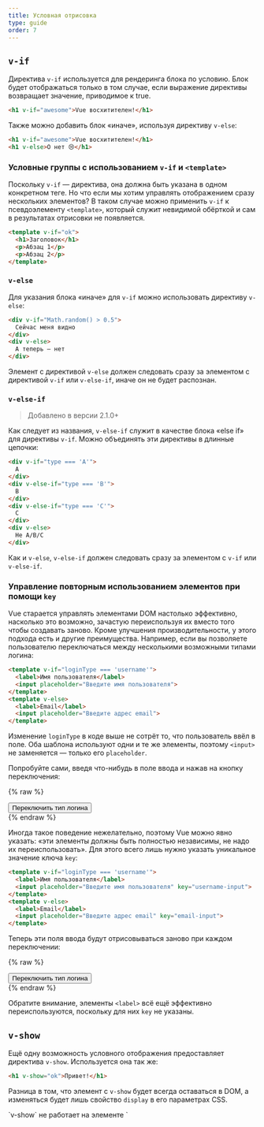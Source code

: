 ```yaml
---
title: Условная отрисовка
type: guide
order: 7
---
```


## `v-if`

Директива `v-if` используется для рендеринга блока по условию. Блок будет отображаться только в том случае, если выражение директивы возвращает значение, приводимое к true.

```html
<h1 v-if="awesome">Vue восхитителен!</h1>
```

Также можно добавить блок «иначе», используя директиву `v-else`:

```html
<h1 v-if="awesome">Vue восхитителен!</h1>
<h1 v-else>О нет 😢</h1>
```

### Условные группы с использованием `v-if` и `<template>`

Поскольку `v-if` — директива, она должна быть указана в одном конкретном теге. Но что если мы хотим управлять отображением сразу нескольких элементов? В таком случае можно применить `v-if` к псевдоэлементу `<template>`, который служит невидимой обёрткой и сам в результатах отрисовки не появляется.

```html
<template v-if="ok">
  <h1>Заголовок</h1>
  <p>Абзац 1</p>
  <p>Абзац 2</p>
</template>
```

### `v-else`

Для указания блока «иначе» для `v-if` можно использовать директиву `v-else`:

```html
<div v-if="Math.random() > 0.5">
  Сейчас меня видно
</div>
<div v-else>
  А теперь — нет
</div>
```

Элемент с директивой `v-else` должен следовать сразу за элементом с директивой `v-if` или `v-else-if`, иначе он не будет распознан.

### `v-else-if`

> Добавлено в версии 2.1.0+

Как следует из названия, `v-else-if` служит в качестве блока «else if» для директивы `v-if`. Можно объединять эти директивы в длинные цепочки:

```html
<div v-if="type === 'A'">
  A
</div>
<div v-else-if="type === 'B'">
  B
</div>
<div v-else-if="type === 'C'">
  C
</div>
<div v-else>
  Не A/B/C
</div>
```

Как и `v-else`, `v-else-if` должен следовать сразу за элементом с `v-if` или `v-else-if`.

### Управление повторным использованием элементов при помощи `key`

Vue старается управлять элементами DOM настолько эффективно, насколько это возможно, зачастую переиспользуя их вместо того чтобы создавать заново. Кроме улучшения производительности, у этого подхода есть и другие преимущества. Например, если вы позволяете пользователю переключаться между несколькими возможными типами логина:

```html
<template v-if="loginType === 'username'">
  <label>Имя пользователя</label>
  <input placeholder="Введите имя пользователя">
</template>
<template v-else>
  <label>Email</label>
  <input placeholder="Введите адрес email">
</template>
```

Изменение `loginType` в коде выше не сотрёт то, что пользователь ввёл в поле. Оба шаблона используют одни и те же элементы, поэтому `<input>` не заменяется — только его `placeholder`.

Попробуйте сами, введя что-нибудь в поле ввода и нажав на кнопку переключения:

{% raw %}
<div id="no-key-example" class="demo">
  <div>
    <template v-if="loginType === 'username'">
      <label>Имя пользователя</label>
      <input placeholder="Введите имя пользователя">
    </template>
    <template v-else>
      <label>Email</label>
      <input placeholder="Введите адрес email">
    </template>
  </div>
  <button @click="toggleLoginType">Переключить тип логина</button>
</div>
<script>
new Vue({
  el: '#no-key-example',
  data: {
    loginType: 'username'
  },
  methods: {
    toggleLoginType: function () {
      return this.loginType = this.loginType === 'username' ? 'email' : 'username'
    }
  }
})
</script>
{% endraw %}

Иногда такое поведение нежелательно, поэтому Vue можно явно указать: «эти элементы должны быть полностью независимы, не надо их переиспользовать». Для этого всего лишь нужно указать уникальное значение ключа `key`:

```html
<template v-if="loginType === 'username'">
  <label>Имя пользователя</label>
  <input placeholder="Введите имя пользователя" key="username-input">
</template>
<template v-else>
  <label>Email</label>
  <input placeholder="Введите адрес email" key="email-input">
</template>
```

Теперь эти поля ввода будут отрисовываться заново при каждом переключении:

{% raw %}
<div id="key-example" class="demo">
  <div>
    <template v-if="loginType === 'username'">
      <label>Имя пользователя</label>
      <input placeholder="Введите имя пользователя" key="username-input">
    </template>
    <template v-else>
      <label>Email</label>
      <input placeholder="Введите адрес email" key="email-input">
    </template>
  </div>
  <button @click="toggleLoginType">Переключить тип логина</button>
</div>
<script>
new Vue({
  el: '#key-example',
  data: {
    loginType: 'username'
  },
  methods: {
    toggleLoginType: function () {
      return this.loginType = this.loginType === 'username' ? 'email' : 'username'
    }
  }
})
</script>
{% endraw %}

Обратите внимание, элементы `<label>` всё ещё эффективно переиспользуются, поскольку для них `key` не указаны.

## `v-show`

Ещё одну возможность условного отображения предоставляет директива `v-show`. Используется она так же:

```html
<h1 v-show="ok">Привет!</h1>
```

Разница в том, что элемент с `v-show` будет всегда оставаться в DOM, а изменяться будет лишь свойство `display` в его параметрах CSS.

<p class="tip">`v-show` не работает на элементе `<template>` и не работает с `v-else`.</p>

## `v-if` в сравнении с `v-show`

`v-if` производит «настоящую» условную отрисовку, удостоверяясь что подписчики событий и дочерние компоненты внутри блока должным образом уничтожаются и воссоздаются при изменении истинности управляющего условия.

`v-if` **ленивый**: если условие ложно на момент первоначальной отрисовки, он не произведёт никаких действий — условный блок не будет отображён, пока условие не станет истинным.

`v-show`, напротив, куда проще: элемент всегда присутствует в DOM, и только CSS-свойство переключается в зависимости от условия.

В целом, у `v-if` выше затраты на переключения, а у `v-show` больше затрат на первичную отрисовку. Так что если вы предполагаете, что переключения будут частыми, используйте `v-show`, если же редкими или маловероятными — `v-if`.

## `v-if` вместе с `v-for`

<p class="tip">Совместное использование `v-if` и `v-for` **не рекомендуется**. Подробнее можно изучить в разделе [рекомендаций](/v2/style-guide/#Избегайте-использования-v-if-с-v-for-важно).</p>

При совместном использовании `v-if` и `v-for`, директива `v-for` имеет более высокий приоритет. Подробнее на странице [отрисовки списков](list.html#v-for-и-v-if).
